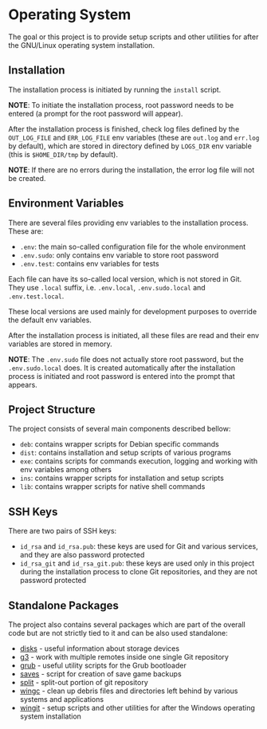 # Operating System

The goal or this project is to provide setup scripts and other utilities for after the GNU/Linux operating system installation.

## Installation

The installation process is initiated by running the `install` script.

**NOTE**: To initiate the installation process, root password needs to be entered (a prompt for the root password will appear).

After the installation process is finished, check log files defined by the `OUT_LOG_FILE` and `ERR_LOG_FILE` env variables
(these are `out.log` and `err.log` by default), which are stored in directory defined by `LOGS_DIR` env variable (this is `$HOME_DIR/tmp` by default).

**NOTE**: If there are no errors during the installation, the error log file will not be created.

## Environment Variables

There are several files providing env variables to the installation process. These are:

* `.env`: the main so-called configuration file for the whole environment
* `.env.sudo`: only contains env variable to store root password
* `.env.test`: contains env variables for tests

Each file can have its so-called local version, which is not stored in Git. They use `.local` suffix, i.e. `.env.local`, `.env.sudo.local` and `.env.test.local`.

These local versions are used mainly for development purposes to override the default env variables.

After the installation process is initiated, all these files are read and their env variables are stored in memory.

**NOTE**: The `.env.sudo` file does not actually store root password, but the `.env.sudo.local` does. It is created automatically
after the installation process is initiated and root password is entered into the prompt that appears.

## Project Structure

The project consists of several main components described bellow:

* `deb`: contains wrapper scripts for Debian specific commands
* `dist`: contains installation and setup scripts of various programs
* `exe`: contains scripts for commands execution, logging and working with env variables among others
* `ins`: contains wrapper scripts for installation and setup scripts
* `lib`: contains wrapper scripts for native shell commands

## SSH Keys

There are two pairs of SSH keys:

* `id_rsa` and `id_rsa.pub`: these keys are used for Git and various services, and they are also password protected
* `id_rsa_git` and `id_rsa_git.pub`: these keys are used only in this project during the installation process to clone Git repositories, and they are not password protected

## Standalone Packages

The project also contains several packages which are part of the overall code but are not strictly tied to it and can be also used standalone:

* [disks](disks) - useful information about storage devices
* [g3](g3) - work with multiple remotes inside one single Git repository
* [grub](grub) - useful utility scripts for the Grub bootloader
* [saves](saves) - script for creation of save game backups
* [split](split) - split-out portion of git repository
* [wingc](wingc) - clean up debris files and directories left behind by various systems and applications
* [wingit](wingit) - setup scripts and other utilities for after the Windows operating system installation
